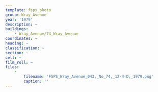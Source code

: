 ```yaml
---
template: fsps_photo
group: Wray_Avenue
year: '1979'
description: ~
buildings:
    - Wray_Avenue/74_Wray_Avenue
coordinates: ~
heading: ~
classification: ~
section: ~
cell: ~
film_roll: ~
files:
    -
        filename: 'FSPS_Wray_Avenue_043,_No_74,_12-4-D,_1979.png'
        caption: ''
---
```

